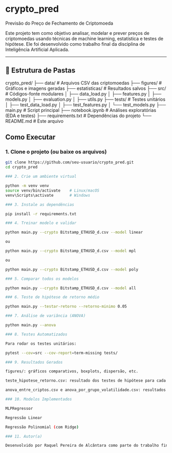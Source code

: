 # crypto_pred

Previsão do Preço de Fechamento de Criptomoeda

Este projeto tem como objetivo analisar, modelar e prever preços de criptomoedas usando técnicas de machine learning, estatística e testes de hipótese. Ele foi desenvolvido como trabalho final da disciplina de Inteligência Artificial Aplicada.

---

## 📁 Estrutura de Pastas

crypto_pred/
├── data/ # Arquivos CSV das criptomoedas
├── figures/ # Gráficos e imagens geradas
├── estatisticas/ # Resultados salvos
├── src/ # Códigos-fonte modulares
│ ├── data_load.py
│ ├── features.py
│ ├── models.py
│ ├── evaluation.py
│ ├── utils.py
├── tests/ # Testes unitários
│ ├── test_data_load.py
│ ├── test_features.py
│ └── test_models.py
├── main.py # Script principal
├── notebook.ipynb # Análises exploratórias (EDA e testes)
├── requirements.txt # Dependências do projeto
└── README.md # Este arquivo

## Como Executar

### 1. Clone o projeto (ou baixe os arquivos)

```bash
git clone https://github.com/seu-usuario/crypto_pred.git
cd crypto_pred

### 2. Crie um ambiente virtual

python -m venv venv
source venv/bin/activate    # Linux/macOS
venv\Scripts\activate       # Windows

### 3. Instale as dependências

pip install -r requirements.txt

### 4. Treinar modelo e validar

python main.py --crypto Bitstamp_ETHUSD_d.csv --model linear

ou

python main.py --crypto Bitstamp_ETHUSD_d.csv --model mpl

ou 

python main.py --crypto Bitstamp_ETHUSD_d.csv --model poly

### 5. Comparar todos os modelos

python main.py --crypto Bitstamp_ETHUSD_d.csv --model all

### 6. Teste de hipótese de retorno médio

python main.py --testar-retorno --retorno-minimo 0.05

### 7. Análise de variância (ANOVA)

python main.py --anova

### 8. Testes Automatizados

Para rodar os testes unitários: 

pytest --cov=src --cov-report=term-missing tests/

### 9. Resultados Gerados

figures/: gráficos comparativos, boxplots, dispersão, etc.

teste_hipotese_retorno.csv: resultado dos testes de hipótese para cada criptomoeda

anova_entre_criptos.csv e anova_por_grupo_volatilidade.csv: resultados da ANOVA simples e agrupada

### 10. Modelos Implementados

MLPRegressor

Regressão Linear

Regressão Polinomial (com Ridge)

### 11. Autor(a)

Desenvolvido por Raquel Pereira de Alcântara como parte do trabalho final da Pós em IA Aplicada – Instituto Federal de Goiás (IFG).